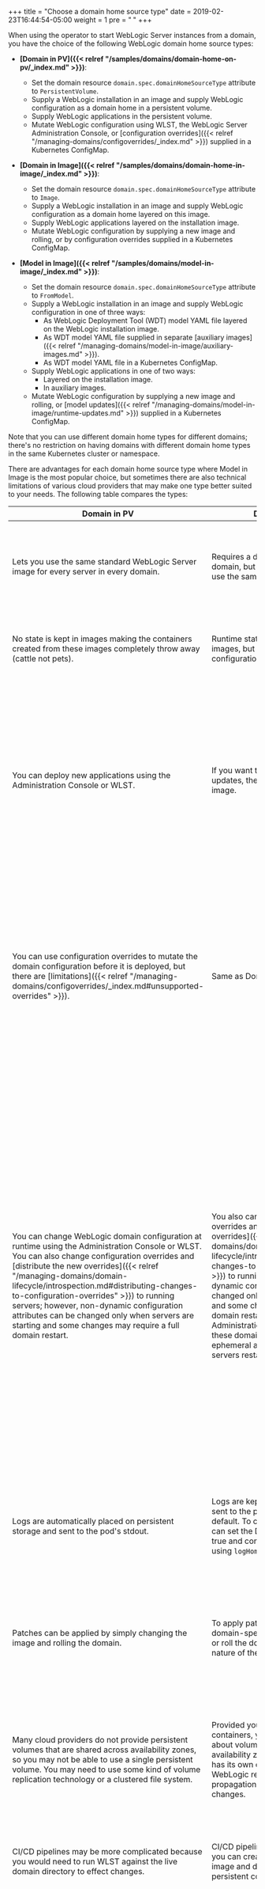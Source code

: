 +++
title = "Choose a domain home source type"
date = 2019-02-23T16:44:54-05:00
weight = 1
pre = "<b> </b>"
+++

When using the operator to start WebLogic Server instances from a domain, you have the choice of the following WebLogic domain home source types:

 - **[Domain in PV]({{< relref "/samples/domains/domain-home-on-pv/_index.md" >}})**:
   - Set the domain resource `domain.spec.domainHomeSourceType` attribute to `PersistentVolume`.
   - Supply a WebLogic installation in an image and supply WebLogic configuration as a domain home in a persistent volume.
   - Supply WebLogic applications in the persistent volume.
   - Mutate WebLogic configuration using WLST, the WebLogic Server Administration Console, or [configuration overrides]({{< relref "/managing-domains/configoverrides/_index.md" >}}) supplied in a Kubernetes ConfigMap.

 - **[Domain in Image]({{< relref "/samples/domains/domain-home-in-image/_index.md" >}})**:
   - Set the domain resource `domain.spec.domainHomeSourceType` attribute to `Image`.
   - Supply a WebLogic installation in an image and supply WebLogic configuration as a domain home layered on this image.
   - Supply WebLogic applications layered on the installation image.
   - Mutate WebLogic configuration by supplying a new image and rolling, or by configuration overrides supplied in a Kubernetes ConfigMap.

 - **[Model in Image]({{< relref "/samples/domains/model-in-image/_index.md" >}})**:
   - Set the domain resource `domain.spec.domainHomeSourceType` attribute to `FromModel`.
   - Supply a WebLogic installation in an image and supply WebLogic configuration in one of three ways:
     - As WebLogic Deployment Tool (WDT) model YAML file layered on the WebLogic installation image.
     - As WDT model YAML file supplied in separate [auxiliary images]({{< relref "/managing-domains/model-in-image/auxiliary-images.md" >}}).
     - As WDT model YAML file in a Kubernetes ConfigMap.
   - Supply WebLogic applications in one of two ways:
     - Layered on the installation image.
     - In auxiliary images.
   - Mutate WebLogic configuration by supplying a new image and rolling, or [model updates]({{< relref "/managing-domains/model-in-image/runtime-updates.md" >}}) supplied in a Kubernetes ConfigMap.

Note that you can use different domain home types for different domains; there's no restriction on having domains with different domain home types in the same Kubernetes cluster or namespace.

There are advantages for each domain home source type where Model in Image is the most popular choice, but sometimes there are also technical limitations of various cloud providers that may make one type better suited to your needs. The following table compares the types:

| Domain in PV | Domain in Image | Model in Image |
| --- | --- | --- |
| Lets you use the same standard WebLogic Server image for every server in every domain. | Requires a different image for each domain, but all servers in that domain use the same image. | Different domains can use the same image, but require different domainUID and may have different configuration.  |
| No state is kept in images making the containers created from these images completely throw away (cattle not pets). | Runtime state should not be kept in the images, but applications and configuration are. | Runtime state should not be kept in the images.  Application and configuration may be. |
| You can deploy new applications using the Administration Console or WLST. | If you want to deploy application updates, then you must create a new image. | If you want to deploy application updates, then you must create a new image, which optionally can be an [auxiliary image]({{< relref "/managing-domains/model-in-image/auxiliary-images.md" >}}) that doesn't include a WebLogic installation. |
| You can use configuration overrides to mutate the domain configuration before it is deployed, but there are [limitations]({{< relref "/managing-domains/configoverrides/_index.md#unsupported-overrides" >}}). | Same as Domain in PV. | You can deploy model files to a ConfigMap to mutate the domain before it is deployed. The model file syntax is far simpler and less error prone than the configuration override syntax, and, unlike configuration overrides, allows you to directly add data sources and JMS modules. |
| You can change WebLogic domain configuration at runtime using the Administration Console or WLST. You can also change configuration overrides and [distribute the new overrides]({{< relref "/managing-domains/domain-lifecycle/introspection.md#distributing-changes-to-configuration-overrides" >}}) to running servers; however, non-dynamic configuration attributes can be changed only when servers are starting and some changes may require a full domain restart. |  You also can change configuration overrides and [distribute the new overrides]({{< relref "/managing-domains/domain-lifecycle/introspection.md#distributing-changes-to-configuration-overrides" >}}) to running servers; however, non-dynamic configuration attributes can be changed only when servers are starting and some changes may require a full domain restart. You should not use the Administration Console or WLST for these domains as changes are ephemeral and will be lost when servers restart. |  You can change configuration at runtime using model YAML file snippets supplied in [runtime updates]({{< relref "/managing-domains/model-in-image/runtime-updates.md" >}}) (which are substantially easier to specify than configuration overrides); however, non-dynamic configuration attributes will change only when servers are restarted (rolled) and some changes may require a full domain restart. You should not use the Administration Console or WLST for these domains as changes are ephemeral and will be lost when servers restart. |
| Logs are automatically placed on persistent storage and sent to the pod's stdout.  | Logs are kept in the containers and sent to the pod's log (`stdout`) by default. To change the log location, you can set the Domain `logHomeEnabled` to true and configure the desired directory using `logHome`. | Same as Domain in Image.  |
| Patches can be applied by simply changing the image and rolling the domain.  | To apply patches, you must update the domain-specific image and then restart or roll the domain depending on the nature of the patch.  | Same as Domain in PV when using dedicated [auxiliary images]({{< relref "/managing-domains/model-in-image/auxiliary-images.md" >}}) to supply model artifacts; same as Domain in Image otherwise. |
| Many cloud providers do not provide persistent volumes that are shared across availability zones, so you may not be able to use a single persistent volume.  You may need to use some kind of volume replication technology or a clustered file system. | Provided you do not store and state in containers, you do not have to worry about volume replication across availability zones because each pod has its own copy of the domain.  WebLogic replication will handle propagation of any online configuration changes.  | Same as Domain in Image. |
| CI/CD pipelines may be more complicated because you would need to run WLST against the live domain directory to effect changes.  | CI/CD pipelines are simpler because you can create the whole domain in the image and don't have to worry about a persistent copy of the domain.  | CI/CD pipelines are even simpler because you don't need to generate a domain home. The operator will create a domain home for you based on the model that you supply. |
| There are fewer images to manage and store, which could provide significant storage and network savings.  |  There are more images to manage and store in this approach. | Same as Domain in Image unless you use the [auxiliary images]({{< relref "/managing-domains/model-in-image/auxiliary-images.md" >}}) approach. With auxiliary images, you can use a single image to distribute your WebLogic installation (similar to Domain on PV), plus one or more specific dedicated images that contain your WebLogic configuration and applications.|
| You may be able to use standard Oracle-provided images or, at least, a very small number of self-built images, for example, with patches installed. | You may need to do more work to set up processes to build and maintain your images. | Same as Domain in Image.|
